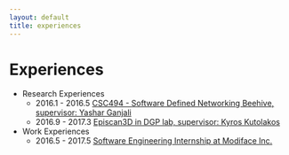 ```yaml
---
layout: default
title: experiences
---
```

# Experiences
- Research Experiences
    - 2016.1 - 2016.5 [CSC494 - Software Defined Networking Beehive, supervisor: Yashar Ganjali](/research/beehive)
    - 2016.9 - 2017.3 [Episcan3D in DGP lab, supervisor: Kyros Kutolakos](/research/episcan) 
- Work Experiences
    - 2016.5 - 2017.5 [Software Engineering Internship at Modiface Inc.](/work/modiface) 


